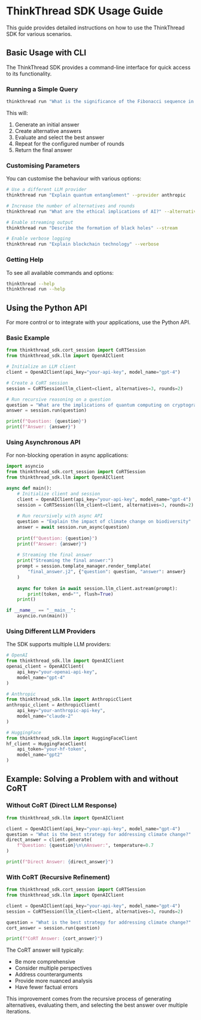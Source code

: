 # ThinkThread SDK Usage Guide

This guide provides detailed instructions on how to use the ThinkThread SDK for various scenarios.

## Basic Usage with CLI

The ThinkThread SDK provides a command-line interface for quick access to its functionality.

### Running a Simple Query

```bash
thinkthread run "What is the significance of the Fibonacci sequence in nature?"
```

This will:
1. Generate an initial answer
2. Create alternative answers
3. Evaluate and select the best answer
4. Repeat for the configured number of rounds
5. Return the final answer

### Customising Parameters

You can customise the behaviour with various options:

```bash
# Use a different LLM provider
thinkthread run "Explain quantum entanglement" --provider anthropic

# Increase the number of alternatives and rounds
thinkthread run "What are the ethical implications of AI?" --alternatives 5 --rounds 3

# Enable streaming output
thinkthread run "Describe the formation of black holes" --stream

# Enable verbose logging
thinkthread run "Explain blockchain technology" --verbose
```

### Getting Help

To see all available commands and options:

```bash
thinkthread --help
thinkthread run --help
```

## Using the Python API

For more control or to integrate with your applications, use the Python API.

### Basic Example

```python
from thinkthread_sdk.cort_session import CoRTSession
from thinkthread_sdk.llm import OpenAIClient

# Initialize an LLM client
client = OpenAIClient(api_key="your-api-key", model_name="gpt-4")

# Create a CoRT session
session = CoRTSession(llm_client=client, alternatives=3, rounds=2)

# Run recursive reasoning on a question
question = "What are the implications of quantum computing on cryptography?"
answer = session.run(question)

print(f"Question: {question}")
print(f"Answer: {answer}")
```

### Using Asynchronous API

For non-blocking operation in async applications:

```python
import asyncio
from thinkthread_sdk.cort_session import CoRTSession
from thinkthread_sdk.llm import OpenAIClient

async def main():
    # Initialize client and session
    client = OpenAIClient(api_key="your-api-key", model_name="gpt-4")
    session = CoRTSession(llm_client=client, alternatives=3, rounds=2)
    
    # Run recursively with async API
    question = "Explain the impact of climate change on biodiversity"
    answer = await session.run_async(question)
    
    print(f"Question: {question}")
    print(f"Answer: {answer}")
    
    # Streaming the final answer
    print("Streaming the final answer:")
    prompt = session.template_manager.render_template(
        "final_answer.j2", {"question": question, "answer": answer}
    )
    
    async for token in await session.llm_client.astream(prompt):
        print(token, end="", flush=True)
    print()

if __name__ == "__main__":
    asyncio.run(main())
```

### Using Different LLM Providers

The SDK supports multiple LLM providers:

```python
# OpenAI
from thinkthread_sdk.llm import OpenAIClient
openai_client = OpenAIClient(
    api_key="your-openai-api-key",
    model_name="gpt-4"
)

# Anthropic
from thinkthread_sdk.llm import AnthropicClient
anthropic_client = AnthropicClient(
    api_key="your-anthropic-api-key",
    model_name="claude-2"
)

# HuggingFace
from thinkthread_sdk.llm import HuggingFaceClient
hf_client = HuggingFaceClient(
    api_token="your-hf-token",
    model_name="gpt2"
)
```

## Example: Solving a Problem with and without CoRT

### Without CoRT (Direct LLM Response)

```python
from thinkthread_sdk.llm import OpenAIClient

client = OpenAIClient(api_key="your-api-key", model_name="gpt-4")
question = "What is the best strategy for addressing climate change?"
direct_answer = client.generate(
    f"Question: {question}\n\nAnswer:", temperature=0.7
)

print(f"Direct Answer: {direct_answer}")
```

### With CoRT (Recursive Refinement)

```python
from thinkthread_sdk.cort_session import CoRTSession
from thinkthread_sdk.llm import OpenAIClient

client = OpenAIClient(api_key="your-api-key", model_name="gpt-4")
session = CoRTSession(llm_client=client, alternatives=3, rounds=2)

question = "What is the best strategy for addressing climate change?"
cort_answer = session.run(question)

print(f"CoRT Answer: {cort_answer}")
```

The CoRT answer will typically:
- Be more comprehensive
- Consider multiple perspectives
- Address counterarguments
- Provide more nuanced analysis
- Have fewer factual errors

This improvement comes from the recursive process of generating alternatives, evaluating them, and selecting the best answer over multiple iterations.
